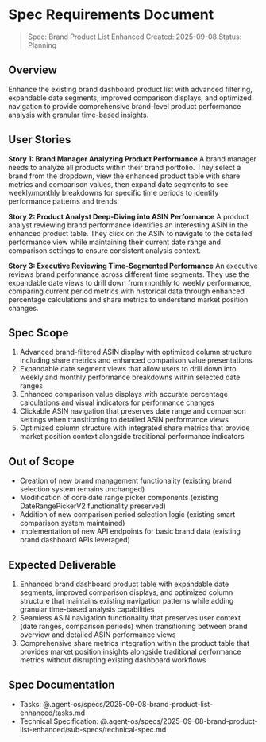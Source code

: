 # Spec Requirements Document

> Spec: Brand Product List Enhanced
> Created: 2025-09-08
> Status: Planning

## Overview

Enhance the existing brand dashboard product list with advanced filtering, expandable date segments, improved comparison displays, and optimized navigation to provide comprehensive brand-level product performance analysis with granular time-based insights.

## User Stories

**Story 1: Brand Manager Analyzing Product Performance**
A brand manager needs to analyze all products within their brand portfolio. They select a brand from the dropdown, view the enhanced product table with share metrics and comparison values, then expand date segments to see weekly/monthly breakdowns for specific time periods to identify performance patterns and trends.

**Story 2: Product Analyst Deep-Diving into ASIN Performance**
A product analyst reviewing brand performance identifies an interesting ASIN in the enhanced product table. They click on the ASIN to navigate to the detailed performance view while maintaining their current date range and comparison settings to ensure consistent analysis context.

**Story 3: Executive Reviewing Time-Segmented Performance**
An executive reviews brand performance across different time segments. They use the expandable date views to drill down from monthly to weekly performance, comparing current period metrics with historical data through enhanced percentage calculations and share metrics to understand market position changes.

## Spec Scope

1. Advanced brand-filtered ASIN display with optimized column structure including share metrics and enhanced comparison value presentations
2. Expandable date segment views that allow users to drill down into weekly and monthly performance breakdowns within selected date ranges
3. Enhanced comparison value displays with accurate percentage calculations and visual indicators for performance changes
4. Clickable ASIN navigation that preserves date range and comparison settings when transitioning to detailed ASIN performance views
5. Optimized column structure with integrated share metrics that provide market position context alongside traditional performance indicators

## Out of Scope

- Creation of new brand management functionality (existing brand selection system remains unchanged)
- Modification of core date range picker components (existing DateRangePickerV2 functionality preserved)
- Addition of new comparison period selection logic (existing smart comparison system maintained)
- Implementation of new API endpoints for basic brand data (existing brand dashboard APIs leveraged)

## Expected Deliverable

1. Enhanced brand dashboard product table with expandable date segments, improved comparison displays, and optimized column structure that maintains existing navigation patterns while adding granular time-based analysis capabilities
2. Seamless ASIN navigation functionality that preserves user context (date ranges, comparison periods) when transitioning between brand overview and detailed ASIN performance views
3. Comprehensive share metrics integration within the product table that provides market position insights alongside traditional performance metrics without disrupting existing dashboard workflows

## Spec Documentation

- Tasks: @.agent-os/specs/2025-09-08-brand-product-list-enhanced/tasks.md
- Technical Specification: @.agent-os/specs/2025-09-08-brand-product-list-enhanced/sub-specs/technical-spec.md